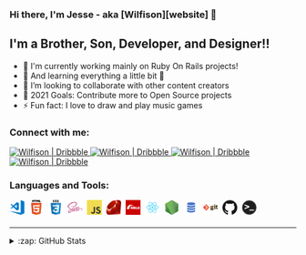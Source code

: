 ### Hi there, I'm Jesse - aka [Wilfison][website] 👋


## I'm a Brother, Son, Developer, and Designer!!

- 🔭 I'm currently working mainly on Ruby On Rails projects!
- 🌱 And learning everything a little bit 🤣
- 👯 I’m looking to collaborate with other content creators
- 🥅 2021 Goals: Contribute more to Open Source projects
- ⚡ Fun fact: I love to draw and play music games


### Connect with me:

<a href="https://dribbble.com/wilfison">
<img alt="Wilfison | Dribbble" width="22px" src="https://cdn.jsdelivr.net/npm/simple-icons@v3/icons/dribbble.svg"/>
</a>
<a href="https://twitter.com/willbatolli">
<img alt="Wilfison | Dribbble" width="22px" src="https://cdn.jsdelivr.net/npm/simple-icons@v3/icons/twitter.svg"/>
</a>
<a href="https://linkedin.com/in/wilfison">
<img alt="Wilfison | Dribbble" width="22px" src="https://cdn.jsdelivr.net/npm/simple-icons@v3/icons/linkedin.svg"/>
</a>
<a href="https://instagram.com/wilfison">
<img alt="Wilfison | Dribbble" width="22px" src="https://cdn.jsdelivr.net/npm/simple-icons@v3/icons/instagram.svg"/>
</a>

<br />

### Languages and Tools:
<img align="left" alt="Visual Studio Code" width="26px" src="https://github.com/github/explore/raw/master/topics/visual-studio-code/visual-studio-code.png" style="max-width:100%; margin-right: 8px;">

<img align="left" alt="HTML5" width="26px" src="https://github.com/github/explore/raw/master/topics/html/html.png" style="max-width:100%; margin-right: 8px;">

<img align="left" alt="CSS3" width="26px" src="https://github.com/github/explore/raw/master/topics/css/css.png" style="max-width:100%; margin-right: 8px;">

<img align="left" alt="Sass" width="26px" src="https://github.com/github/explore/raw/master/topics/sass/sass.png" style="max-width:100%; margin-right: 8px;">

<img align="left" alt="JavaScript" width="26px" src="https://github.com/github/explore/raw/master/topics/javascript/javascript.png" style="max-width:100%; margin-right: 8px;">

<img align="left" alt="Ruby" width="26px" src="https://github.com/github/explore/raw/master/topics/ruby/ruby.png" style="max-width:100%; margin-right: 8px;">

<img align="left" alt="Ruby On Rails" width="26px" src="https://github.com/github/explore/raw/master/topics/rails/rails.png" style="max-width:100%; margin-right: 8px;">

<img align="left" alt="React" width="26px" src="https://github.com/github/explore/raw/master/topics/react/react.png" style="max-width:100%; margin-right: 8px;">

<img align="left" alt="Node.js" width="26px" src="https://github.com/github/explore/raw/master/topics/nodejs/nodejs.png" style="max-width:100%; margin-right: 8px;">

<img align="left" alt="SQL" width="26px" src="https://github.com/github/explore/raw/master/topics/sql/sql.png" style="max-width:100%; margin-right: 8px;">

<img align="left" alt="Git" width="26px" src="https://github.com/github/explore/raw/master/topics/git/git.png" style="max-width:100%; margin-right: 8px;">

<img align="left" alt="GitHub" width="26px" src="https://github.com/github/explore/raw/master/topics/github/github.png" style="max-width:100%; margin-right: 8px;">

<img align="left" alt="Shell Script" width="26px" src="https://github.com/github/explore/raw/master/topics/terminal/terminal.png" style="max-width:100%; margin-right: 8px;">

<br />
<br />

---

<details>
  <summary>:zap: GitHub Stats</summary>

  <img align="left" alt="Wilfison's GitHub Stats" src="https://github-readme-stats.codestackr.vercel.app/api?username=Wilfison&show_icons=true&hide_border=true" />

</details>
